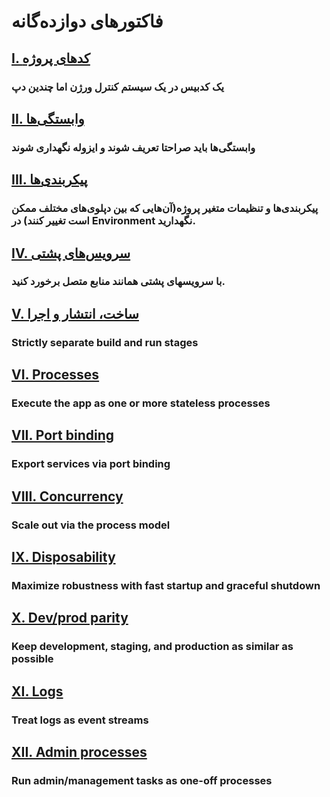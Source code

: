 فاکتور‌های دوازده‌گانه
==================

## [I. کد‌های پروژه](./codebase)
### یک کدبیس در یک سیستم کنترل ورژن اما چندین دپ

## [II. وابستگی‌ها ](./dependencies)
### وابستگی‌ها باید صراحتا تعریف شوند و ایزوله نگهداری شوند

## [III. پیکربندی‌ها](./config)
### پیکربندی‌ها و تنظیمات متغیر پروژه(آن‌هایی که بین دپلوی‌های مختلف ممکن است تغییر کنند) در Environment نگهدارید.

## [IV. سرویس‌های پشتی](./backing-services)
### با سرویسهای پشتی همانند منابع متصل برخورد کنید.

## [V. ساخت، انتشار و اجرا](./build-release-run)
### Strictly separate build and run stages

## [VI. Processes](./processes)
### Execute the app as one or more stateless processes

## [VII. Port binding](./port-binding)
### Export services via port binding

## [VIII. Concurrency](./concurrency)
### Scale out via the process model

## [IX. Disposability](./disposability)
### Maximize robustness with fast startup and graceful shutdown

## [X. Dev/prod parity](./dev-prod-parity)
### Keep development, staging, and production as similar as possible

## [XI. Logs](./logs)
### Treat logs as event streams

## [XII. Admin processes](./admin-processes)
### Run admin/management tasks as one-off processes
